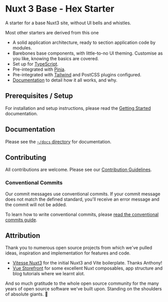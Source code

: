 # Nuxt 3 Base - Hex Starter

A starter for a base Nuxt3 site, without UI bells and whistles.

Most other starters are derived from this one

- A solid application architecture, ready to section application code by modules.
- Barebones base components, with little-to-no UI theming. Customise as you like, knowing the basics are covered.
- Set up for [TypeScript](https://www.typescriptlang.org/).
- Pre-integrated with [Pinia](https://pinia.vuejs.org/).
- Pre-integrated with [Tailwind](https://tailwindcss.com/) and PostCSS plugins configured.
- [Documentation](./docs) to detail how it all works, and why.

## Prerequisites / Setup

For installation and setup instructions, please read the [Getting Started] documentation.

## Documentation

Please see the [`~/docs` directory](./docs/START-HERE.md) for documentation.

## Contributing

All contributions are welcome. Please see our [Contribution Guidelines](./CONTRIBUTING.md).

### Conventional Commits

Our commit messages use conventional commits. If your commit message does not match the defined standard, you'll receive an error
message and the commit will not be added.

To learn how to write conventional commits, please [read the conventional commits guide](https://www.conventionalcommits.org/).

## Attribution

Thank you to numerous open source projects from which we've pulled ideas, inspiration and implementation for
features and code.

- [Vitesse Nuxt3](https://github.com/antfu/vitesse-nuxt3) for the initial Nuxt3 and Vite boilerplate. Thanks Anthony!
- [Vue Storefront](https://github.com/vuestorefront/vue-storefront) for some excellent Nuxt composables, app structure and blog tutorials where we learnt alot.

And so much gratitude to the whole open source community for the many years of open source software
we've built upon. Standing on the shoulders of absolute giants. 💪


[Getting Started]: ./docs/0.%20Getting%20Started/0.%20Quick%20Start.md
